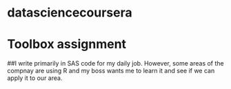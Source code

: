 # datasciencecoursera
# Toolbox assignment
##I write primarily in SAS code for my daily job. However, some areas of the compnay are using R and my boss wants me to learn it and see if we can apply it to our area.
